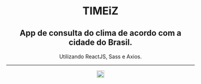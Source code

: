 <div align="center">
   <h1>TIMEiZ</h1>
   <h2>App de consulta do clima de acordo com a cidade do Brasil.</h2>
   <p>Utilizando ReactJS, Sass e Axios.</p>
   <hr>
   <a href="https://www.linkedin.com/in/maur%C3%ADcio-jr-f-963639141/" target="_blank"><img src="https://image.flaticon.com/icons/png/512/174/174857.png" width="20px"></a>
</div>